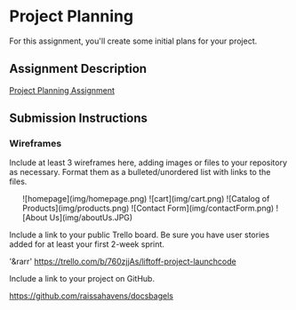 # Project Planning
For this assignment, you'll create some initial plans for your project.

## Assignment Description
[Project Planning Assignment](https://education.launchcode.org/liftoff/modules/assignments/project-planning)

## Submission Instructions

### Wireframes

Include at least 3 wireframes here, adding images or files to your repository as necessary. Format them as a bulleted/unordered list with links to the files.

<ul>
![homepage](img/homepage.png)
![cart](img/cart.png)
![Catalog of Products](img/products.png)
![Contact Form](img/contactForm.png)
![About Us](img/aboutUs.JPG)
</ul>

Include a link to your public Trello board. Be sure you have user stories added for at least your first 2-week sprint.

'&rarr' https://trello.com/b/760zjjAs/liftoff-project-launchcode

Include a link to your project on GitHub.

https://github.com/raissahavens/docsbagels


